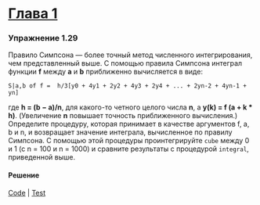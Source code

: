 # [Глава 1](./index.md#Глава-1-Построение-абстракций-с-помощью-процедур)

### Упражнение 1.29
Правило Симпсона — более точный метод численного интегрирования, чем представленный выше. С помощью правила Симпсона интеграл функции **f** между **a** и **b** приближенно вычисляется в виде:

```
S|a,b of f =  h/3[y0 + 4y1 + 2y2 + 4y3 + 2y4 + ... + 2yn-2 + 4yn-1 + yn]
```

где **h = (b − a)/n**, для какого-то четного целого числа **n**, а **y(k) = f (a + k *  h)**. (Увеличение **n** повышает точность приближенного вычисления.) Определите процедуру, которая принимает в качестве аргументов f, a, b и n, и возвращает значение интеграла, вычисленное по правилу Симпсона. С помощью этой процедуры проинтегрируйте `cube` между 0 и 1 (с n = 100 и n = 1000) и сравните результаты с процедурой `integral`, приведенной выше.

#### Решение
[Code](../src/sicp/chapter01/1_29.clj) | [Test](../test/sicp/chapter01/1_29_test.clj)
